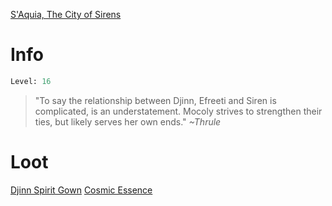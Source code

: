 <!-- TITLE: Djinn Mistress Mocoly -->
[S'Aquia, The City of Sirens](saquia)

# Info

```perl
Level: 16
```
> "To say the relationship between Djinn, Efreeti and Siren is complicated, is an understatement.  Mocoly strives to strengthen their ties, but likely serves her own ends."
> *~Thrule*


# Loot

[Djinn Spirit Gown](djinn-spirit-gown)
[Cosmic Essence](cosmic-essence)